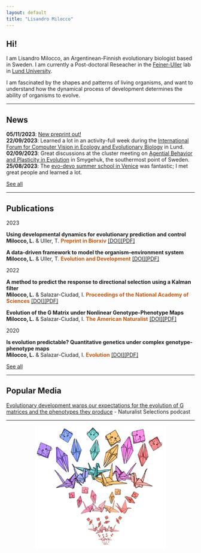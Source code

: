 ```yaml
---
layout: default
title: "Lisandro Milocco"
---
```

## Hi!

I am Lisandro Milocco, an Argentinean-Finnish evolutionary biologist based in Sweden. I am currently a Post-doctoral Reseacher in the [Feiner-Uller](https://feiner-uller-group.se/) lab in [Lund University](https://www.lunduniversity.lu.se/).

I am fascinated by the shapes and patterns of living organisms, and want to understand how the dynamical process of development determines the ability of organisms to evolve.

---

## News

**05/11/2023**: [New preprint out!](https://www.biorxiv.org/content/10.1101/2023.11.03.565446v1)\
**22/09/2023**: Learned a lot in an activity-full week during the [International Forum for Computer Vision in Ecology and Evolutionary Biology](https://cv-eeb.netlify.app/) in Lund.\
**02/09/2023**: Great discussions at the cluster meeting on [Agential Behavior and Plasticity in Evolution](https://www.biologicalpurpose.org/cluster/agential-behavior-and-plasticity-evolution) in Smygehuk, the southermost point of Sweden.\
**25/08/2023**: The [evo-devo summer school in Venice](https://meetings.embo.org/event/23-evolution-venice) was fantastic; I met great people and learned a lot.


[See all](./news)

---

## Publications

2023

**Using developmental dynamics for evolutionary prediction and control**  
**Milocco, L.** & Uller, T.
**<span style="color:#C35817">Preprint in Biorxiv</span>**  [[DOI]](https://doi.org/10.1101/2023.11.03.565446)[[PDF]](https://lisandromilocco.github.io/papers/MiloccoUller2023_preprint.pdf)

**A data‐driven framework to model the organism–environment system**  
**Milocco, L.** & Uller, T.
**<span style="color:#C35817">Evolution and Development</span>**  [[DOI]](https://doi.org/10.1111/ede.12449)[[PDF]](https://lisandromilocco.github.io/papers/EvolutionandDevelopment-2023-Milocco.pdf)

2022

**A method to predict the response to directional selection using a Kalman filter**  
**Milocco, L.** & Salazar-Ciudad, I.
**<span style="color:#C35817">Proceedings of the National Academy of Sciences</span>**  [[DOI]](https://doi.org/10.1073/pnas.2117916119)[[PDF]](https://lisandromilocco.github.io/papers/pnas_kalman_milocco.pdf)

**Evolution of the G Matrix under Nonlinear Genotype-Phenotype Maps**  
**Milocco, L.** & Salazar-Ciudad, I.
**<span style="color:#C35817">The American Naturalist</span>**  [[DOI]](https://doi.org/10.1086/717814)[[PDF]](https://lisandromilocco.github.io/papers/amnat_milocco_2022.pdf)

2020

**Is evolution predictable? Quantitative genetics under complex genotype-phenotype maps**  
**Milocco, L.** & Salazar-Ciudad, I.
**<span style="color:#C35817">Evolution</span>**  [[DOI]](https://doi.org/10.1111/evo.13907)[[PDF]](https://lisandromilocco.github.io/papers/evol_milocco_2020.pdf)

[See all](./publications)

---

## Popular Media

[Evolutionary development warps our expectations for the evolution of G matrices and the phenotypes they produce](https://asngrads.com/2022/05/16/ns-lisandro-milocco/) - Naturalist Selections podcast

---

<div style="text-align: center;">
  <img style="width: 350px; margin: 0 auto;" src="/assets/img/cranes.png" alt="Cranes">
</div>

